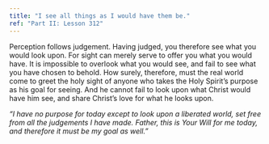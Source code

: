 ```yaml
---
title: "I see all things as I would have them be."
ref: "Part II: Lesson 312"
---
```


Perception follows judgement. Having judged, you therefore see what you
would look upon. For sight can merely serve to offer you what you would
have. It is impossible to overlook what you would see, and fail to see
what you have chosen to behold. How surely, therefore, must the real
world come to greet the holy sight of anyone who takes the Holy Spirit’s
purpose as his goal for seeing. And he cannot fail to look upon what
Christ would have him see, and share Christ’s love for what he looks
upon.

*“I have no purpose for today except to look upon a liberated world, set
free from all the judgements I have made. Father, this is Your Will for
me today, and therefore it must be my goal as well.”*

